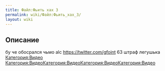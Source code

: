 ```yaml
---
title: Файл:Фьить хах 3
permalink: wiki/Файл:Фьить_хах_3/
layout: wiki
---
```


## Описание

бу че обосрался чьмо alc <https://twitter.com/gfoint> 63 штраф легушька
[Категория:Видео](Категория:Видео "wikilink")
[Категория:Видео](Категория:Видео "wikilink")[Категория:Видео](Категория:Видео "wikilink")[Категория:Видео](Категория:Видео "wikilink")[Категория:Видео](Категория:Видео "wikilink")
